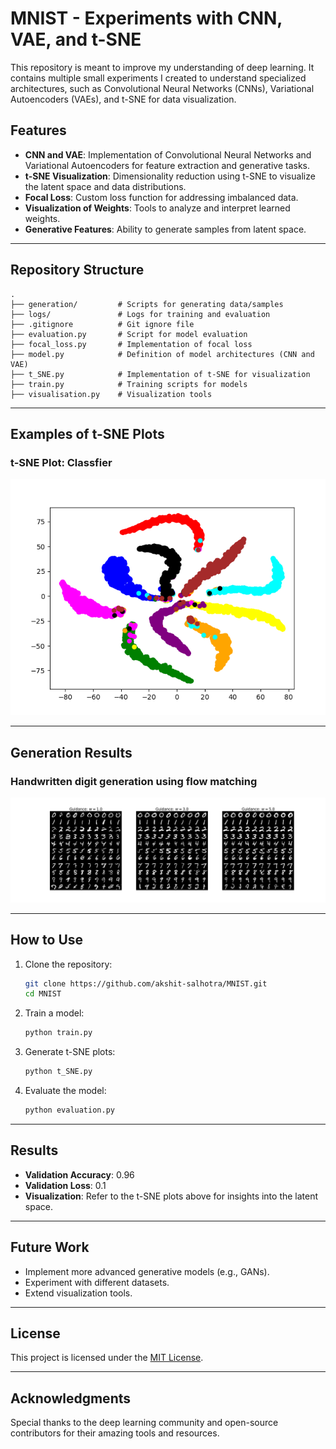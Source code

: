 
# MNIST - Experiments with CNN, VAE, and t-SNE

This repository is meant to improve my understanding of deep learning. It contains multiple small experiments I created to understand specialized architectures, such as Convolutional Neural Networks (CNNs), Variational Autoencoders (VAEs), and t-SNE for data visualization.

## Features

- **CNN and VAE**: Implementation of Convolutional Neural Networks and Variational Autoencoders for feature extraction and generative tasks.
- **t-SNE Visualization**: Dimensionality reduction using t-SNE to visualize the latent space and data distributions.
- **Focal Loss**: Custom loss function for addressing imbalanced data.
- **Visualization of Weights**: Tools to analyze and interpret learned weights.
- **Generative Features**: Ability to generate samples from latent space.

---

## Repository Structure

```
.
├── generation/         # Scripts for generating data/samples
├── logs/               # Logs for training and evaluation
├── .gitignore          # Git ignore file
├── evaluation.py       # Script for model evaluation
├── focal_loss.py       # Implementation of focal loss
├── model.py            # Definition of model architectures (CNN and VAE)
├── t_SNE.py            # Implementation of t-SNE for visualization
├── train.py            # Training scripts for models
├── visualisation.py    # Visualization tools
```

---

## Examples of t-SNE Plots

<!-- Below are some examples of the t-SNE visualizations generated from the latent space of the trained models: -->

<!-- ### t-SNE Plot: Latent Space of VAE -->
<!-- ![t-SNE Plot 1](path/to/tsne_plot1.png) -->

### t-SNE Plot: Classfier
![t-SNE Plot](t-SNE.png)

---
## Generation Results

### Handwritten digit generation using flow matching
![generations at different guidance scales](guidance-free_classifier.png)

---

## How to Use

1. Clone the repository:
   ```bash
   git clone https://github.com/akshit-salhotra/MNIST.git
   cd MNIST
   ```


2. Train a model:
   ```bash
   python train.py
   ```

3. Generate t-SNE plots:
   ```bash
   python t_SNE.py
   ```

4. Evaluate the model:
   ```bash
   python evaluation.py
   ```

---

## Results

- **Validation Accuracy**: 0.96
- **Validation Loss**: 0.1
- **Visualization**: Refer to the t-SNE plots above for insights into the latent space.

---

## Future Work

- Implement more advanced generative models (e.g., GANs).
- Experiment with different datasets.
- Extend visualization tools.

---

## License

This project is licensed under the [MIT License](LICENSE).

---

## Acknowledgments

Special thanks to the deep learning community and open-source contributors for their amazing tools and resources.
